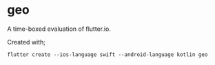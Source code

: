# geo

A time-boxed evaluation of flutter.io. 

Created with;

    flutter create --ios-language swift --android-language kotlin geo

